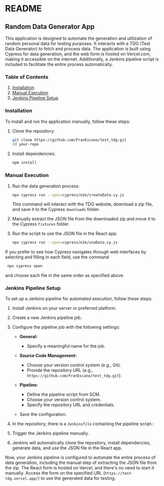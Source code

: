 # README

## Random Data Generator App

This application is designed to automate the generation and utilization of random personal data for testing purposes. It interacts with a TDG (Test Data Generator) to fetch and process data. The application is built using Cypress for data generation, and the web form is hosted on Vercel.com, making it accessible on the internet. Additionally, a Jenkins pipeline script is included to facilitate the entire process automatically.

### Table of Contents
1. [Installation](#installation)
2. [Manual Execution](#manual-execution)
3. [Jenkins Pipeline Setup](#jenkins-pipeline-setup)

### Installation

To install and run the application manually, follow these steps:

1. Clone the repository:
    ```bash
    git clone https://github.com/FranEscano/test_tdg.git
    cd your-repo
    ```

2. Install dependencies:
    ```bash
    npm install
    ```

### Manual Execution

1. Run the data generation process:
    ```bash
    npx cypress run --spec=cypress/e2e/createData.cy.js
    ```

    This command will interact with the TDG website, download a zip file, and save it to the Cypress `downloads` folder.

2. Manually extract the JSON file from the downloaded zip and move it to the Cypress `fixtures` folder.

3. Run the script to use the JSON file in the React app:
    ```bash
    npx cypress run --spec=cypress/e2e/useData.cy.js
    ```

If you prefer to see how Cypress navigates through web interfaces by selecting and filling in each field, use the command 
 ```bash 
  npx cypress open
 ```
and choose each file in the same order as specified above. 

### Jenkins Pipeline Setup

To set up a Jenkins pipeline for automated execution, follow these steps:

1. Install Jenkins on your server or preferred platform.

2. Create a new Jenkins pipeline job.

3. Configure the pipeline job with the following settings:

    - **General:**
        - Specify a meaningful name for the job.

    - **Source Code Management:**
        - Choose your version control system (e.g., Git).
        - Provide the repository URL (e.g., `https://github.com/FranEscano/test_tdg.git`).

    - **Pipeline:**
        - Define the pipeline script from SCM.
        - Choose your version control system.
        - Specify the repository URL and credentials.

    - Save the configuration.

4. In the repository, there is a `Jenkinsfile` containing the pipeline script.:

5. Trigger the Jenkins pipeline manually.

7. Jenkins will automatically clone the repository, install dependencies, generate data, and use the JSON file in the React app.

Now, your Jenkins pipeline is configured to automate the entire process of data generation, including the manual step of extracting the JSON file from the zip. The React form is hosted on Vercel, and there's no need to start it manually. Access the form on the specified URL (`https://test-tdg.vercel.app/`) to use the generated data for testing.